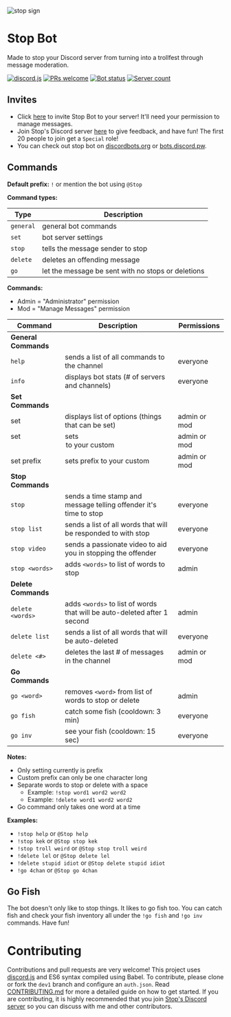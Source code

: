 ![stop sign](https://raw.githubusercontent.com/brendacs/stop-bot/master/images/stop-banner-center.png)

# Stop Bot

Made to stop your Discord server from turning into a trollfest through message moderation.

[![discord.js](https://img.shields.io/badge/discord-js-blue.svg)](https://github.com/hydrabolt/discord.js/)
[![PRs welcome](https://img.shields.io/badge/pull%20requests-yes-brightgreen.svg)](https://github.com/brendacs/stop-bot/pulls)
[![Bot status](https://discordbots.org/api/widget/status/340404757648769025.svg)](https://discordbots.org/bot/340404757648769025)
[![Server count](https://discordbots.org/api/widget/servers/340404757648769025.svg)](https://discordbots.org/bot/340404757648769025)

## Invites

* Click [here](https://discordapp.com/oauth2/authorize?&client_id=340404757648769025&scope=bot&permissions=8200) to invite Stop Bot to your server! It'll need your permission to manage messages.
* Join Stop's Discord server [here](https://discord.gg/HwkMkKh) to give feedback, and have fun! The first 20 people to join get a `Special` role!
* You can check out stop bot on [discordbots.org](https://discordbots.org/bot/340404757648769025) or [bots.discord.pw](https://bots.discord.pw/bots/340404757648769025).

## Commands

**Default prefix:** `!` or mention the bot using `@Stop`

**Command types:**

|Type|Description|
|---|---|
|`general`|general bot commands|
|`set`|bot server settings|
|`stop`|tells the message sender to stop|
|`delete`|deletes an offending message|
|`go`|let the message be sent with no stops or deletions|

**Commands:**

* Admin = "Administrator" permission
* Mod = "Manage Messages" permission

|Command|Description|Permissions|
|---|---|--|
|**General Commands**|||
|`help`|sends a list of all commands to the channel|everyone|
|`info`|displays bot stats (# of servers and channels)|everyone|
|**Set Commands**|||
|set|displays list of options (things that can be set)|admin or mod|
|set <option> <setting>|sets <option> to your custom <setting>|admin or mod|
|set prefix <setting>|sets prefix to your custom <setting>|admin or mod|
|**Stop Commands**|||
|`stop`|sends a time stamp and message telling offender it's time to stop|everyone|
|`stop list`|sends a list of all words that will be responded to with stop|everyone|
|`stop video`|sends a passionate video to aid you in stopping the offender|everyone|
|`stop <words>`|adds `<words>` to list of words to stop|admin|
|**Delete Commands**|||
|`delete <words>`|adds `<words>` to list of words that will be auto-deleted after 1 second|admin|
|`delete list`|sends a list of all words that will be auto-deleted|everyone|
|`delete <#>`|deletes the last # of messages in the channel|admin or mod|
|**Go Commands**|||
|`go <word>`|removes `<word>` from list of words to stop or delete|admin|
|`go fish`|catch some fish (cooldown: 3 min)|everyone|
|`go inv`|see your fish (cooldown: 15 sec)|everyone|

**Notes:**

* Only setting currently is prefix
* Custom prefix can only be one character long
* Separate words to stop or delete with a space
  * Example: `!stop word1 word2 word2`
  * Example: `!delete word1 word2 word2`
* Go command only takes one word at a time

**Examples:**

* `!stop help` or `@Stop help`
* `!stop kek` or `@Stop stop kek`
* `!stop troll weird` or `@Stop stop troll weird`
* `!delete lel` or `@Stop delete lel`
* `!delete stupid idiot` or `@Stop delete stupid idiot`
* `!go 4chan` or `@Stop go 4chan`

## Go Fish

The bot doesn't only like to stop things. It likes to go fish too. You can catch fish and check your fish inventory all under the `!go fish` and `!go inv` commands. Have fun!

# Contributing

Contributions and pull requests are very welcome! This project uses [discord.js](https://github.com/hydrabolt/discord.js/) and ES6 syntax compiled using Babel. To contribute, please clone or fork the `dev1` branch and configure an `auth.json`. Read [CONTRIBUTING.md](CONTRIBUTING.md) for more a detailed guide on how to get started. If you are contributing, it is highly recommended that you join [Stop's Discord server](https://discord.gg/HwkMkKh) so you can discuss with me and other contributors.
